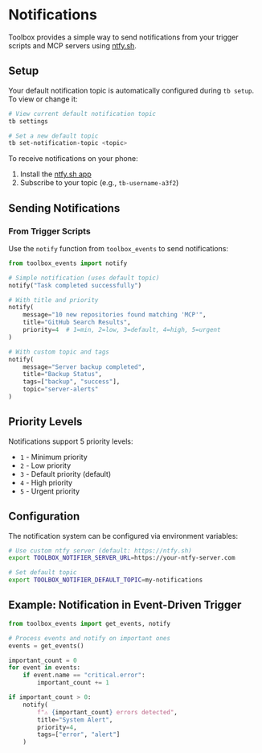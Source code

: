 # Notifications

Toolbox provides a simple way to send notifications from your trigger scripts and MCP servers using [ntfy.sh](https://ntfy.sh/).

## Setup

Your default notification topic is automatically configured during `tb setup`. To view or change it:

```bash
# View current default notification topic
tb settings

# Set a new default topic
tb set-notification-topic <topic>
```

To receive notifications on your phone:

1. Install the [ntfy.sh app](https://ntfy.sh/docs/subscribe/phone/)
2. Subscribe to your topic (e.g., `tb-username-a3f2`)

## Sending Notifications

### From Trigger Scripts

Use the `notify` function from `toolbox_events` to send notifications:

```python
from toolbox_events import notify

# Simple notification (uses default topic)
notify("Task completed successfully")

# With title and priority
notify(
    message="10 new repositories found matching 'MCP'",
    title="GitHub Search Results",
    priority=4  # 1=min, 2=low, 3=default, 4=high, 5=urgent
)

# With custom topic and tags
notify(
    message="Server backup completed",
    title="Backup Status",
    tags=["backup", "success"],
    topic="server-alerts"
)
```

## Priority Levels

Notifications support 5 priority levels:

- `1` - Minimum priority
- `2` - Low priority
- `3` - Default priority (default)
- `4` - High priority
- `5` - Urgent priority

## Configuration

The notification system can be configured via environment variables:

```bash
# Use custom ntfy server (default: https://ntfy.sh)
export TOOLBOX_NOTIFIER_SERVER_URL=https://your-ntfy-server.com

# Set default topic
export TOOLBOX_NOTIFIER_DEFAULT_TOPIC=my-notifications
```

## Example: Notification in Event-Driven Trigger

```python
from toolbox_events import get_events, notify

# Process events and notify on important ones
events = get_events()

important_count = 0
for event in events:
    if event.name == "critical.error":
        important_count += 1

if important_count > 0:
    notify(
        f"⚠️ {important_count} errors detected",
        title="System Alert",
        priority=4,
        tags=["error", "alert"]
    )
```
